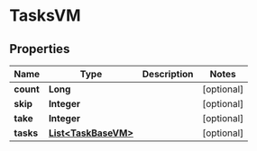 

# TasksVM


## Properties

| Name | Type | Description | Notes |
|------------ | ------------- | ------------- | -------------|
|**count** | **Long** |  |  [optional] |
|**skip** | **Integer** |  |  [optional] |
|**take** | **Integer** |  |  [optional] |
|**tasks** | [**List&lt;TaskBaseVM&gt;**](TaskBaseVM.md) |  |  [optional] |



